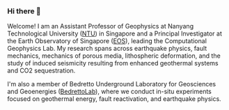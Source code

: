 ### Hi there 👋

Welcome! I am an Assistant Professor of Geophysics at Nanyang Technological University ([NTU](https://www.ntu.edu.sg)) in Singapore and a Principal Investigator at the Earth Observatory of Singapore ([EOS](https://earthobservatory.sg)), leading the Computational Geophysics Lab. My research spans across earthquake physics, fault mechanics, mechanics of porous media, lithospheric deformation, and the study of induced seismicity resulting from enhanced geothermal systems and CO2 sequestration.

I'm also a member of Bedretto Underground Laboratory for Geosciences and Geoenergies ([BedrettoLab](http://www.bedrettolab.ethz.ch/en/home/)), where we conduct in-situ experiments focused on geothermal energy, fault reactivation, and earthquake physics. 

<!--
**lucadalzilio/lucadalzilio** is a ✨ _special_ ✨ repository because its `README.md` (this file) appears on your GitHub profile.

Here are some ideas to get you started:

- 🔭 I’m currently working on ...
- 🌱 I’m currently learning ...
- 👯 I’m looking to collaborate on ...
- 🤔 I’m looking for help with ...
- 💬 Ask me about ...
- 📫 How to reach me: ...
- 😄 Pronouns: ...
- ⚡ Fun fact: ...
-->
